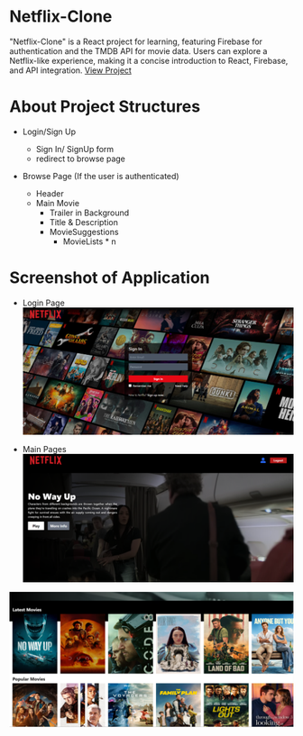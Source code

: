 # Netflix-Clone
 "Netflix-Clone" is a React project for learning, featuring Firebase for authentication and the TMDB API for movie data. Users can explore a Netflix-like experience, making it a concise introduction to React, Firebase, and API integration.
[View Project](https://netflix-97187.web.app)
# About Project Structures
- Login/Sign Up
  - Sign In/ SignUp form
  - redirect to browse page

- Browse Page (If the user is authenticated)
  - Header
  - Main Movie
    - Trailer in Background
    - Title & Description
    - MovieSuggestions
      - MovieLists * n

# Screenshot of Application
- Login Page
![Login Page](/project-images/img1.png)

- Main Pages
![Main Page1](/project-images/img2.png)

![Main Page2](/project-images/img3.png)
